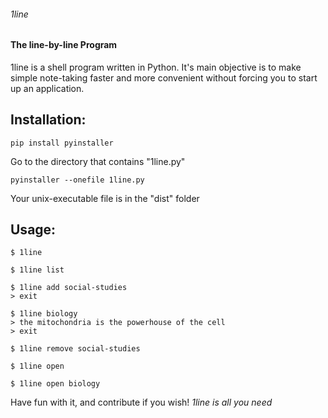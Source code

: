 ###### 1line
#### __The line-by-line Program__

1line is a shell program written in Python. It's main objective is to make simple note-taking faster and more convenient without forcing you to start up an application.

## Installation:
```
pip install pyinstaller
```
Go to the directory that contains "1line.py"
```
pyinstaller --onefile 1line.py
```
Your unix-executable file is in the "dist" folder


## Usage:
```
$ 1line

$ 1line list

$ 1line add social-studies
> exit

$ 1line biology
> the mitochondria is the powerhouse of the cell
> exit

$ 1line remove social-studies

$ 1line open

$ 1line open biology
```

Have fun with it, and contribute if you wish!
*1line is all you need*
